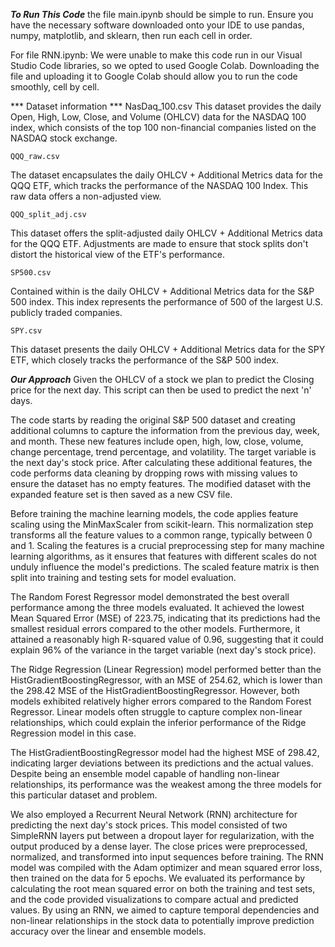 ***To Run This Code***
the file main.ipynb should be simple to run. Ensure you have the necessary software downloaded onto your IDE to use pandas, numpy, matplotlib, and sklearn, then run each cell in order.

For file RNN.ipynb: We were unable to make this code run in our Visual Studio Code libraries, so we opted to used Google Colab. Downloading the file and uploading it to Google Colab should allow you to run the code smoothly, cell by cell.

*** Dataset information ***
    NasDaq_100.csv
This dataset provides the daily Open, High, Low, Close, and Volume (OHLCV) data for the NASDAQ 100 index, which consists of the top 100 non-financial companies listed on the NASDAQ stock exchange.

    QQQ_raw.csv
The dataset encapsulates the daily OHLCV + Additional Metrics data for the QQQ ETF, which tracks the performance of the NASDAQ 100 Index. This raw data offers a non-adjusted view.

    QQQ_split_adj.csv
This dataset offers the split-adjusted daily OHLCV + Additional Metrics data for the QQQ ETF. Adjustments are made to ensure that stock splits don't distort the historical view of the ETF's performance.

    SP500.csv
Contained within is the daily OHLCV + Additional Metrics data for the S&P 500 index. This index represents the performance of 500 of the largest U.S. publicly traded companies.

    SPY.csv
This dataset presents the daily OHLCV + Additional Metrics data for the SPY ETF, which closely tracks the performance of the S&P 500 index.

***Our Approach***
Given the OHLCV of a stock we plan to predict the Closing price for the next day. This script can then be used to predict the next 'n' days. 

The code starts by reading the original S&P 500 dataset and creating additional columns to capture the information from the previous day, week, and month. These new features include open, high, low, close, volume, change percentage, trend percentage, and volatility. The target variable is the next day's stock price. After calculating these additional features, the code performs data cleaning by dropping rows with missing values to ensure the dataset has no empty features. The modified dataset with the expanded feature set is then saved as a new CSV file.

Before training the machine learning models, the code applies feature scaling using the MinMaxScaler from scikit-learn. This normalization step transforms all the feature values to a common range, typically between 0 and 1. Scaling the features is a crucial preprocessing step for many machine learning algorithms, as it ensures that features with different scales do not unduly influence the model's predictions. The scaled feature matrix is then split into training and testing sets for model evaluation.

The Random Forest Regressor model demonstrated the best overall performance among the three models evaluated. It achieved the lowest Mean Squared Error (MSE) of 223.75, indicating that its predictions had the smallest residual errors compared to the other models. Furthermore, it attained a reasonably high R-squared value of 0.96, suggesting that it could explain 96% of the variance in the target variable (next day's stock price).

The Ridge Regression (Linear Regression) model performed better than the HistGradientBoostingRegressor, with an MSE of 254.62, which is lower than the 298.42 MSE of the HistGradientBoostingRegressor. However, both models exhibited relatively higher errors compared to the Random Forest Regressor. Linear models often struggle to capture complex non-linear relationships, which could explain the inferior performance of the Ridge Regression model in this case.

The HistGradientBoostingRegressor model had the highest MSE of 298.42, indicating larger deviations between its predictions and the actual values. Despite being an ensemble model capable of handling non-linear relationships, its performance was the weakest among the three models for this particular dataset and problem.

We also employed a Recurrent Neural Network (RNN) architecture for predicting the next day's stock prices. This model consisted of two SimpleRNN layers put between a dropout layer for regularization, with the output produced by a dense layer. The close prices were preprocessed, normalized, and transformed into input sequences before training. The RNN model was compiled with the Adam optimizer and mean squared error loss, then trained on the data for 5 epochs. We evaluated its performance by calculating the root mean squared error on both the training and test sets, and the code provided visualizations to compare actual and predicted values. By using an RNN, we aimed to capture temporal dependencies and non-linear relationships in the stock data to potentially improve prediction accuracy over the linear and ensemble models.
